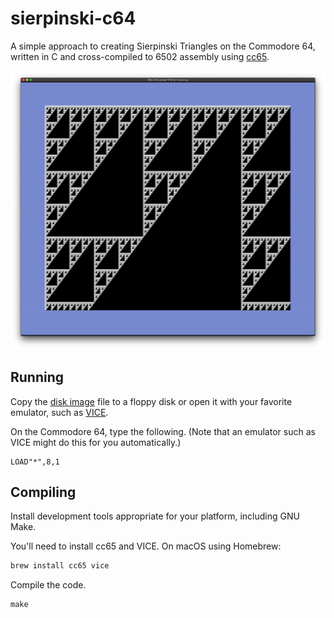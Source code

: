 # sierpinski-c64

A simple approach to creating Sierpinski Triangles on the Commodore 64, written in C and cross-compiled to 6502 assembly using [cc65](https://cc65.github.io/).

![sierpinski triangle](./images/sierpinski.png)

## Running

Copy the [disk image](sierpinski.d64) file to a floppy disk or open it with your favorite emulator, such as [VICE](http://vice-emu.sourceforge.net/).

On the Commodore 64, type the following. (Note that an emulator such as VICE might do this for you automatically.)

```basic
LOAD"*",8,1
```

## Compiling

Install development tools appropriate for your platform, including GNU Make.

You'll need to install cc65 and VICE. On macOS using Homebrew:

```sh
brew install cc65 vice
```

Compile the code.

```shell
make
```
